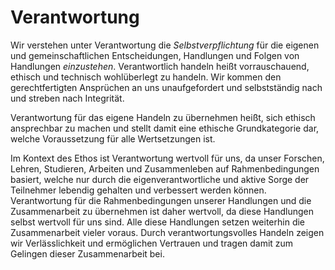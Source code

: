 # Verantwortung
Wir verstehen unter Verantwortung die *Selbstverpflichtung* für die eigenen und gemeinschaftlichen Entscheidungen, Handlungen und Folgen von Handlungen *einzustehen*.
Verantwortlich handeln heißt vorrauschauend, ethisch und technisch wohlüberlegt zu handeln.
Wir kommen den gerechtfertigten Ansprüchen an uns unaufgefordert und selbstständig nach und streben nach Integrität.

Verantwortung für das eigene Handeln zu übernehmen heißt, sich ethisch ansprechbar zu machen und stellt damit eine ethische Grundkategorie dar, welche Voraussetzung für alle Wertsetzungen ist.

Im Kontext des Ethos ist Verantwortung wertvoll für uns, da unser Forschen, Lehren, Studieren, Arbeiten und Zusammenleben auf Rahmenbedingungen basiert, welche nur durch die eigenverantwortliche und aktive Sorge der Teilnehmer lebendig gehalten und verbessert werden können.
Verantwortung für die Rahmenbedingungen unserer Handlungen und die Zusammenarbeit zu übernehmen ist daher wertvoll, da diese Handlungen selbst wertvoll für uns sind.
Alle diese Handlungen setzen weiterhin die Zusammenarbeit vieler voraus.
Durch verantwortungsvolles Handeln zeigen wir Verlässlichkeit und ermöglichen Vertrauen und tragen damit zum Gelingen dieser Zusammenarbeit bei.
